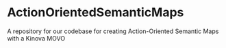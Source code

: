 # ActionOrientedSemanticMaps
A repository for our codebase for creating Action-Oriented Semantic Maps with a Kinova MOVO
